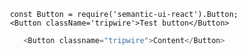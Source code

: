 
     const Button = require('semantic-ui-react').Button;
     <Button className='tripwire'>Test button</Button>

```javascript
    <Button classname="tripwire">Content</Button>
```